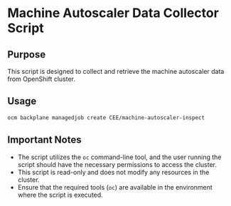 # Machine Autoscaler Data Collector Script

## Purpose

This script is designed to collect and retrieve the machine autoscaler data from OpenShift cluster.

## Usage

```bash
ocm backplane managedjob create CEE/machine-autoscaler-inspect
```

## Important Notes

- The script utilizes the `oc` command-line tool, and the user running the script should have the necessary permissions to access the cluster.
- This script is read-only and does not modify any resources in the cluster.
- Ensure that the required tools (`oc`) are available in the environment where the script is executed.
